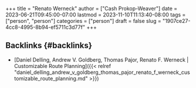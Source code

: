 +++
title = "Renato Werneck"
author = ["Cash Prokop-Weaver"]
date = 2023-06-21T09:45:00-07:00
lastmod = 2023-11-10T11:13:40-08:00
tags = ["person", "person"]
categories = ["person"]
draft = false
slug = "1907ce27-4cc8-4995-8b94-ef5711c3d77f"
+++

## Backlinks {#backlinks}

-   [Daniel Delling, Andrew V. Goldberg, Thomas Pajor, Renato F. Werneck | Customizable Route Planning]({{< relref "daniel_delling_andrew_v_goldberg_thomas_pajor_renato_f_werneck_customizable_route_planning.md" >}})
